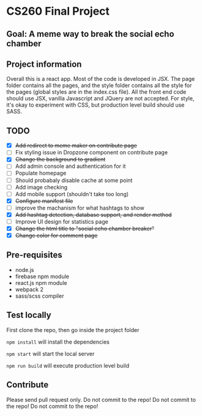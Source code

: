 # CS260 Final Project

## Goal: A meme way to break the social echo chamber

## Project information
Overall this is a react app. Most of the code is developed in JSX. The page folder contains all the pages, and the style folder contains all the style for the pages (global styles are in the index.css file). All the front end code should use JSX, vanilla Javascript and JQuery are not accepted. For style, it's okay to experiment with CSS, but production level build should use SASS.

## TODO
- [x] ~~Add redirect to meme maker on contribute page~~
- [ ] Fix styling issue in Dropzone component on contribute page
- [x] ~~Change the background to gradient~~
- [ ] Add admin console and authentication for it
- [ ] Populate homepage
- [ ] Should probabaly disable cache at some point
- [ ] Add image checking
- [ ] Add mobile support (shouldn't take too long)
- [x] ~~Configure manifest file~~
- [ ] improve the machanism for what hashtags to show
- [x] ~~Add hashtag detection, database support, and render method~~
- [ ] Improve UI design for statistics page
- [x] ~~Change the html title to "social echo chamber breaker"~~
- [x] ~~Change color for comment page~~

## Pre-requisites
* node.js
* firebase npm module
* react.js npm module
* webpack 2
* sass/scss compiler

## Test locally
First clone the repo, then go inside the project folder

`npm install` will install the dependencies

`npm start` will start the local server

`npm run build` will execute production level build

## Contribute
Please send pull request only. Do not commit to the repo! Do not commit to the repo! Do not commit to the repo!
